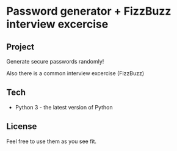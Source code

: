 # Password generator + FizzBuzz interview excercise

## Project

Generate secure passwords randomly!

Also there is a common interview excercise (FizzBuzz)

## Tech

- Python 3 - the latest version of Python

## License

Feel free to use them as you see fit.
